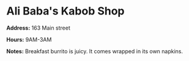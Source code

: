 # Ali Baba's Kabob Shop

**Address:** 163 Main street

**Hours:** 9AM-3AM

**Notes:** Breakfast burrito is juicy. It comes wrapped in its own napkins.